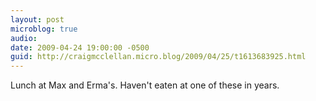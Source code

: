 ```yaml
---
layout: post
microblog: true
audio: 
date: 2009-04-24 19:00:00 -0500
guid: http://craigmcclellan.micro.blog/2009/04/25/t1613683925.html
---
```

Lunch at Max and Erma's. Haven't eaten at one of these in years.
